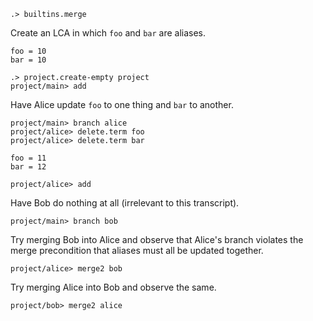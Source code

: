 ```ucm
.> builtins.merge
```

Create an LCA in which `foo` and `bar` are aliases.

```unison
foo = 10
bar = 10
```

```ucm
.> project.create-empty project
project/main> add
```

Have Alice update `foo` to one thing and `bar` to another.

```ucm
project/main> branch alice
project/alice> delete.term foo
project/alice> delete.term bar
```

```unison
foo = 11
bar = 12
```

```ucm
project/alice> add
```

Have Bob do nothing at all (irrelevant to this transcript).

```ucm
project/main> branch bob
```

Try merging Bob into Alice and observe that Alice's branch violates the merge precondition that aliases must all be
updated together.

```ucm:error
project/alice> merge2 bob
```

Try merging Alice into Bob and observe the same.

```ucm:error
project/bob> merge2 alice
```
